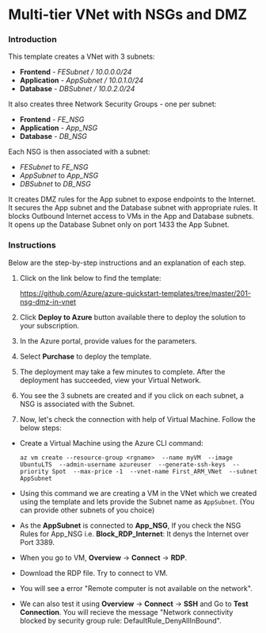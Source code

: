 # Multi-tier VNet with NSGs and DMZ

### Introduction
This template creates a VNet with 3 subnets:

* **Frontend** - _FESubnet / 10.0.0.0/24_
* **Application** - _AppSubnet / 10.0.1.0/24_
* **Database** - _DBSubnet / 10.0.2.0/24_

It also creates three Network Security Groups - one per subnet:

* **Frontend** - _FE_NSG_
* **Application** - _App_NSG_
* **Database** - _DB_NSG_

Each NSG is then associated with a subnet:

* _FESubnet_ to _FE_NSG_
* _AppSubnet_ to _App_NSG_
* _DBSubnet_ to _DB_NSG_

It creates DMZ rules for the App subnet to expose endpoints to the Internet. It secures the App subnet and the Database subnet with appropriate rules. It blocks Outbound Internet access to VMs in the App and Database subnets. It opens up the Database Subnet only on port 1433 the App Subnet.

### Instructions

Below are the step-by-step instructions and an explanation of each step. 

1. Click on the link below to find the template:

   https://github.com/Azure/azure-quickstart-templates/tree/master/201-nsg-dmz-in-vnet
   
2. Click **Deploy to Azure** button available there to deploy the solution to your subscription. 
   
3. In the Azure portal, provide values for the parameters.

4. Select **Purchase** to deploy the template.

5. The deployment may take a few minutes to complete. After the deployment has succeeded, view your Virtual Network.

6. You see the 3 subnets are created and if you click on each subnet, a NSG is associated with the Subnet.

7. Now, let's check the connection with help of Virtual Machine. Follow the below steps:

  - Create a Virtual Machine using the Azure CLI command:
   
      `az vm create --resource-group <rgname> 
         --name myVM 
         --image UbuntuLTS 
         --admin-username azureuser 
         --generate-ssh-keys 
         --priority Spot 
         --max-price -1 
         --vnet-name First_ARM_VNet 
         --subnet AppSubnet`
   
  - Using this command we are creating a VM in the VNet which we created using the template and lets provide the Subnet name as `AppSubnet`. (You can provide other subnets of you choice)
  
  - As the **AppSubnet** is connected to **App_NSG**, If you check the NSG Rules for App_NSG i.e. **Block_RDP_Internet**: It denys the Internet over Port 3389.
  
  - When you go to VM, **Overview** -> **Connect** -> **RDP**. 
   
  - Download the RDP file. Try to connect to VM. 
  
  - You will see a error "Remote computer is not available on the network".
  
  - We can also test it using **Overview** -> **Connect** -> **SSH** and Go to **Test Connection**. You will recieve the message "Network connectivity blocked by security group rule: DefaultRule_DenyAllInBound".
